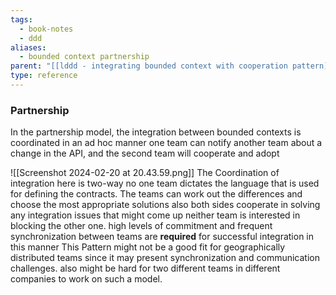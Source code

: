 ```yaml
---
tags:
  - book-notes
  - ddd
aliases:
  - bounded context partnership
parent: "[[lddd - integrating bounded context with cooperation pattern]]"
type: reference
---
```

### Partnership

In the partnership model, the integration between bounded contexts is coordinated in an ad hoc manner one team can notify another team about a change in the API, and the second team will cooperate and adopt 

![[Screenshot 2024-02-20 at 20.43.59.png]]
The Coordination of integration here is two-way no one team dictates the language that is used for defining the contracts. The teams can work out the differences and choose the most appropriate solutions also both sides cooperate in solving any integration issues that might come up neither team is interested in blocking the other one. 
high levels of commitment and frequent synchronization between teams are **required** for successful integration in this manner 
This Pattern might not be a good fit for geographically distributed teams since it may present synchronization and communication challenges. also might be hard for two different teams in different companies to work on such a model.